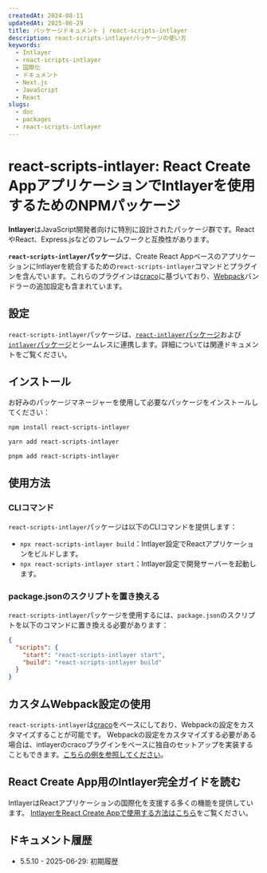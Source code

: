 ```yaml
---
createdAt: 2024-08-11
updatedAt: 2025-06-29
title: パッケージドキュメント | react-scripts-intlayer
description: react-scripts-intlayerパッケージの使い方
keywords:
  - Intlayer
  - react-scripts-intlayer
  - 国際化
  - ドキュメント
  - Next.js
  - JavaScript
  - React
slugs:
  - doc
  - packages
  - react-scripts-intlayer
---
```


# react-scripts-intlayer: React Create AppアプリケーションでIntlayerを使用するためのNPMパッケージ

**Intlayer**はJavaScript開発者向けに特別に設計されたパッケージ群です。ReactやReact、Express.jsなどのフレームワークと互換性があります。

**`react-scripts-intlayer`パッケージ**は、Create React AppベースのアプリケーションにIntlayerを統合するための`react-scripts-intlayer`コマンドとプラグインを含んでいます。これらのプラグインは[craco](https://craco.js.org/)に基づいており、[Webpack](https://webpack.js.org/)バンドラーの追加設定も含まれています。

## 設定

`react-scripts-intlayer`パッケージは、[`react-intlayer`パッケージ](https://github.com/aymericzip/intlayer/blob/main/docs/docs/ja/packages/react-intlayer/index.md)および[`intlayer`パッケージ](https://github.com/aymericzip/intlayer/blob/main/docs/docs/ja/packages/intlayer/index.md)とシームレスに連携します。詳細については関連ドキュメントをご覧ください。

## インストール

お好みのパッケージマネージャーを使用して必要なパッケージをインストールしてください：

```bash packageManager="npm"
npm install react-scripts-intlayer
```

```bash packageManager="yarn"
yarn add react-scripts-intlayer
```

```bash packageManager="pnpm"
pnpm add react-scripts-intlayer
```

## 使用方法

### CLIコマンド

`react-scripts-intlayer`パッケージは以下のCLIコマンドを提供します：

- `npx react-scripts-intlayer build`：Intlayer設定でReactアプリケーションをビルドします。
- `npx react-scripts-intlayer start`：Intlayer設定で開発サーバーを起動します。

### package.jsonのスクリプトを置き換える

`react-scripts-intlayer`パッケージを使用するには、`package.json`のスクリプトを以下のコマンドに置き換える必要があります：

```json fileName="package.json"
{
  "scripts": {
    "start": "react-scripts-intlayer start",
    "build": "react-scripts-intlayer build"
  }
}
```

## カスタムWebpack設定の使用

`react-scripts-intlayer`は[craco](https://craco.js.org/)をベースにしており、Webpackの設定をカスタマイズすることが可能です。
Webpackの設定をカスタマイズする必要がある場合は、intlayerのcracoプラグインをベースに独自のセットアップを実装することもできます。[こちらの例を参照してください](https://github.com/aymericzip/intlayer/blob/main/examples/react-app/craco.config.js)。

## React Create App用のIntlayer完全ガイドを読む

IntlayerはReactアプリケーションの国際化を支援する多くの機能を提供しています。
[IntlayerをReact Create Appで使用する方法はこちら](https://github.com/aymericzip/intlayer/blob/main/docs/docs/ja/intlayer_with_create_react_app.md)をご覧ください。

## ドキュメント履歴

- 5.5.10 - 2025-06-29: 初期履歴
